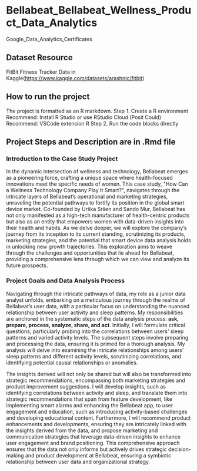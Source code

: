 # Bellabeat_Bellabeat_Wellness_Product_Data_Analytics
Google_Data_Analytics_Certificates
## Dataset Resource
FitBit Fitness Tracker Data in Kaggle(https://www.kaggle.com/datasets/arashnic/fitbit)
## How to run the project
The project is formatted as an R markdown.
Step 1. Create a R environment
Recommend: Install R Studio or use RStudio Cloud (Posit Could)
Recommend: VSCode extension R
Step 2. Run the code blocks directly
## Project Steps and Description are in .Rmd file
### Introduction to the Case Study Project
In the dynamic intersection of wellness and technology, Bellabeat emerges as a pioneering force, crafting a unique space where health-focused innovations meet the specific needs of women. This case study, "How Can a Wellness Technology Company Play It Smart?", navigates through the intricate layers of Bellabeat’s operational and marketing strategies, unraveling the potential pathways to fortify its position in the global smart device market. Co-founded by Urška Sršen and Sando Mur, Bellabeat has not only manifested as a high-tech manufacturer of health-centric products but also as an entity that empowers women with data-driven insights into their health and habits. As we delve deeper, we will explore the company’s journey from its inception to its current standing, scrutinizing its products, marketing strategies, and the potential that smart device data analysis holds in unlocking new growth trajectories. This exploration aims to weave through the challenges and opportunities that lie ahead for Bellabeat, providing a comprehensive lens through which we can view and analyze its future prospects.

### Project Goals and Data Analysis Process
Navigating through the intricate pathways of data, my role as a junior data analyst unfolds, embarking on a meticulous journey through the realms of Bellabeat’s user data, with a particular focus on understanding the nuanced relationship between user activity and sleep patterns. My responsibilities are anchored in the systematic steps of the data analysis process: **ask, prepare, process, analyze, share, and act**. Initially, I will formulate critical questions, particularly probing into the correlations between users' sleep patterns and varied activity levels. The subsequent steps involve preparing and processing the data, ensuring it is primed for a thorough analysis. My analysis will delve into examining the intricate relationships among users’ sleep patterns and different activity levels, scrutinizing correlations, and identifying potential causal relationships or anomalies.

The insights derived will not only be shared but will also be transformed into strategic recommendations, encompassing both marketing strategies and product improvement suggestions. I will develop insights, such as identifying correlations between activity and sleep, and translate them into strategic recommendations that span from feature development, like implementing smart alarms and enhancing the Bellabeat app, to user engagement and education, such as introducing activity-based challenges and developing educational content. Furthermore, I will recommend product enhancements and developments, ensuring they are intricately linked with the insights derived from the data, and propose marketing and communication strategies that leverage data-driven insights to enhance user engagement and brand positioning. This comprehensive approach ensures that the data not only informs but actively drives strategic decision-making and product development at Bellabeat, ensuring a symbiotic relationship between user data and organizational strategy.


